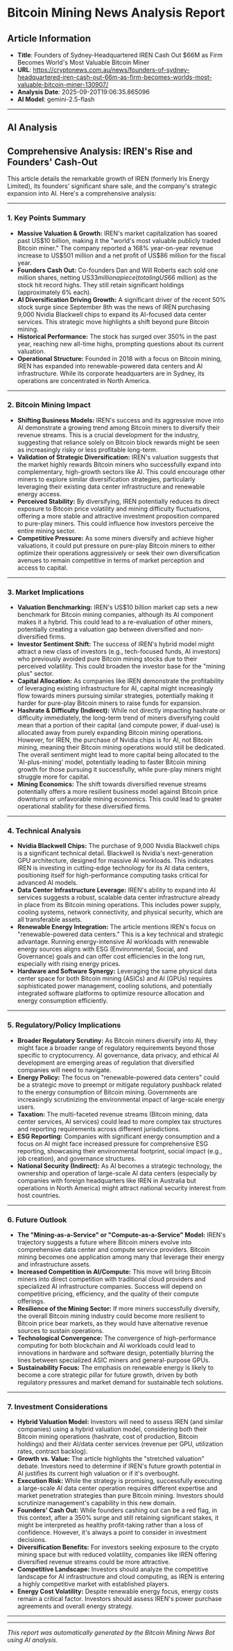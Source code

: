 # Bitcoin Mining News Analysis Report

## Article Information
- **Title**: Founders of Sydney-Headquartered IREN Cash Out $66M as Firm Becomes World's Most Valuable Bitcoin Miner
- **URL**: https://cryptonews.com.au/news/founders-of-sydney-headquartered-iren-cash-out-66m-as-firm-becomes-worlds-most-valuable-bitcoin-miner-130907/
- **Analysis Date**: 2025-09-20T19:06:35.865096
- **AI Model**: gemini-2.5-flash

---

## AI Analysis

## Comprehensive Analysis: IREN's Rise and Founders' Cash-Out

This article details the remarkable growth of IREN (formerly Iris Energy Limited), its founders' significant share sale, and the company's strategic expansion into AI. Here's a comprehensive analysis:

---

### 1. Key Points Summary

*   **Massive Valuation & Growth:** IREN's market capitalization has soared past US$10 billion, making it the "world's most valuable publicly traded Bitcoin miner." The company reported a 168% year-on-year revenue increase to US$501 million and a net profit of US$86 million for the fiscal year.
*   **Founders Cash Out:** Co-founders Dan and Will Roberts each sold one million shares, netting US$33 million apiece (totaling US$66 million) as the stock hit record highs. They still retain significant holdings (approximately 6% each).
*   **AI Diversification Driving Growth:** A significant driver of the recent 50% stock surge since September 8th was the news of IREN purchasing 9,000 Nvidia Blackwell chips to expand its AI-focused data center services. This strategic move highlights a shift beyond pure Bitcoin mining.
*   **Historical Performance:** The stock has surged over 350% in the past year, reaching new all-time highs, prompting questions about its current valuation.
*   **Operational Structure:** Founded in 2018 with a focus on Bitcoin mining, IREN has expanded into renewable-powered data centers and AI infrastructure. While its corporate headquarters are in Sydney, its operations are concentrated in North America.

---

### 2. Bitcoin Mining Impact

*   **Shifting Business Models:** IREN's success and its aggressive move into AI demonstrate a growing trend among Bitcoin miners to diversify their revenue streams. This is a crucial development for the industry, suggesting that reliance solely on Bitcoin block rewards might be seen as increasingly risky or less profitable long-term.
*   **Validation of Strategic Diversification:** IREN's valuation suggests that the market highly rewards Bitcoin miners who successfully expand into complementary, high-growth sectors like AI. This could encourage other miners to explore similar diversification strategies, particularly leveraging their existing data center infrastructure and renewable energy access.
*   **Perceived Stability:** By diversifying, IREN potentially reduces its direct exposure to Bitcoin price volatility and mining difficulty fluctuations, offering a more stable and attractive investment proposition compared to pure-play miners. This could influence how investors perceive the entire mining sector.
*   **Competitive Pressure:** As some miners diversify and achieve higher valuations, it could put pressure on pure-play Bitcoin miners to either optimize their operations aggressively or seek their own diversification avenues to remain competitive in terms of market perception and access to capital.

---

### 3. Market Implications

*   **Valuation Benchmarking:** IREN's US$10 billion market cap sets a new benchmark for Bitcoin mining companies, although its AI component makes it a hybrid. This could lead to a re-evaluation of other miners, potentially creating a valuation gap between diversified and non-diversified firms.
*   **Investor Sentiment Shift:** The success of IREN's hybrid model might attract a new class of investors (e.g., tech-focused funds, AI investors) who previously avoided pure Bitcoin mining stocks due to their perceived volatility. This could broaden the investor base for the "mining plus" sector.
*   **Capital Allocation:** As companies like IREN demonstrate the profitability of leveraging existing infrastructure for AI, capital might increasingly flow towards miners pursuing similar strategies, potentially making it harder for pure-play Bitcoin miners to raise funds for expansion.
*   **Hashrate & Difficulty (Indirect):** While not directly impacting hashrate or difficulty immediately, the long-term trend of miners diversifying could mean that a portion of their capital (and compute power, if dual-use) is allocated away from purely expanding Bitcoin mining operations. However, for IREN, the purchase of Nvidia chips is for AI, not Bitcoin mining, meaning their Bitcoin mining operations would still be dedicated. The overall sentiment might lead to more capital being allocated to the 'AI-plus-mining' model, potentially leading to faster Bitcoin mining growth for those pursuing it successfully, while pure-play miners might struggle more for capital.
*   **Mining Economics:** The shift towards diversified revenue streams potentially offers a more resilient business model against Bitcoin price downturns or unfavorable mining economics. This could lead to greater operational stability for these diversified firms.

---

### 4. Technical Analysis

*   **Nvidia Blackwell Chips:** The purchase of 9,000 Nvidia Blackwell chips is a significant technical detail. Blackwell is Nvidia's next-generation GPU architecture, designed for massive AI workloads. This indicates IREN is investing in cutting-edge technology for its AI data centers, positioning itself for high-performance computing tasks critical for advanced AI models.
*   **Data Center Infrastructure Leverage:** IREN's ability to expand into AI services suggests a robust, scalable data center infrastructure already in place from its Bitcoin mining operations. This includes power supply, cooling systems, network connectivity, and physical security, which are all transferable assets.
*   **Renewable Energy Integration:** The article mentions IREN's focus on "renewable-powered data centers." This is a key technical and strategic advantage. Running energy-intensive AI workloads with renewable energy sources aligns with ESG (Environmental, Social, and Governance) goals and can offer cost efficiencies in the long run, especially with rising energy prices.
*   **Hardware and Software Synergy:** Leveraging the same physical data center space for both Bitcoin mining (ASICs) and AI (GPUs) requires sophisticated power management, cooling solutions, and potentially integrated software platforms to optimize resource allocation and energy consumption efficiently.

---

### 5. Regulatory/Policy Implications

*   **Broader Regulatory Scrutiny:** As Bitcoin miners diversify into AI, they might face a broader range of regulatory requirements beyond those specific to cryptocurrency. AI governance, data privacy, and ethical AI development are emerging areas of regulation that diversified companies will need to navigate.
*   **Energy Policy:** The focus on "renewable-powered data centers" could be a strategic move to preempt or mitigate regulatory pushback related to the energy consumption of Bitcoin mining. Governments are increasingly scrutinizing the environmental impact of large-scale energy users.
*   **Taxation:** The multi-faceted revenue streams (Bitcoin mining, data center services, AI services) could lead to more complex tax structures and reporting requirements across different jurisdictions.
*   **ESG Reporting:** Companies with significant energy consumption and a focus on AI might face increased pressure for comprehensive ESG reporting, showcasing their environmental footprint, social impact (e.g., job creation), and governance structures.
*   **National Security (Indirect):** As AI becomes a strategic technology, the ownership and operation of large-scale AI data centers (especially by companies with foreign headquarters like IREN in Australia but operations in North America) might attract national security interest from host countries.

---

### 6. Future Outlook

*   **The "Mining-as-a-Service" or "Compute-as-a-Service" Model:** IREN's trajectory suggests a future where Bitcoin miners evolve into comprehensive data center and compute service providers. Bitcoin mining becomes one application among many that leverage their energy and infrastructure assets.
*   **Increased Competition in AI/Compute:** This move will bring Bitcoin miners into direct competition with traditional cloud providers and specialized AI infrastructure companies. Success will depend on competitive pricing, efficiency, and the quality of their compute offerings.
*   **Resilience of the Mining Sector:** If more miners successfully diversify, the overall Bitcoin mining industry could become more resilient to Bitcoin price bear markets, as they would have alternative revenue sources to sustain operations.
*   **Technological Convergence:** The convergence of high-performance computing for both blockchain and AI workloads could lead to innovations in hardware and software design, potentially blurring the lines between specialized ASIC miners and general-purpose GPUs.
*   **Sustainability Focus:** The emphasis on renewable energy is likely to become a core strategic pillar for future growth, driven by both regulatory pressures and market demand for sustainable tech solutions.

---

### 7. Investment Considerations

*   **Hybrid Valuation Model:** Investors will need to assess IREN (and similar companies) using a hybrid valuation model, considering both their Bitcoin mining operations (hashrate, cost of production, Bitcoin holdings) and their AI/data center services (revenue per GPU, utilization rates, contract backlog).
*   **Growth vs. Value:** The article highlights the "stretched valuation" debate. Investors need to determine if IREN's future growth potential in AI justifies its current high valuation or if it's overbought.
*   **Execution Risk:** While the strategy is promising, successfully executing a large-scale AI data center operation requires different expertise and market penetration strategies than pure Bitcoin mining. Investors should scrutinize management's capability in this new domain.
*   **Founders' Cash Out:** While founders cashing out can be a red flag, in this context, after a 350% surge and still retaining significant stakes, it might be interpreted as healthy profit-taking rather than a loss of confidence. However, it's always a point to consider in investment decisions.
*   **Diversification Benefits:** For investors seeking exposure to the crypto mining space but with reduced volatility, companies like IREN offering diversified revenue streams could be more attractive.
*   **Competitive Landscape:** Investors should analyze the competitive landscape for AI infrastructure and cloud computing, as IREN is entering a highly competitive market with established players.
*   **Energy Cost Volatility:** Despite renewable energy focus, energy costs remain a critical factor. Investors should assess IREN's power purchase agreements and overall energy strategy.

---

---

*This report was automatically generated by the Bitcoin Mining News Bot using AI analysis.*
